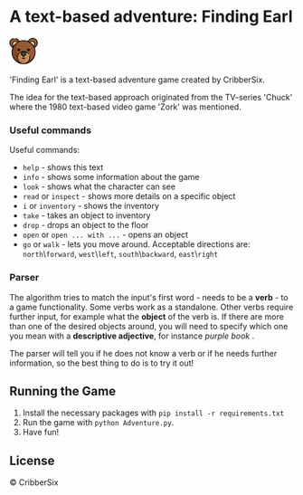 # A text-based adventure: Finding Earl


![Earl](ressources/bear_50x50.png) 

'Finding Earl' is a text-based adventure game created by CribberSix.

The idea for the text-based approach originated from the TV-series 'Chuck' where 
the 1980 text-based video game 'Zork' was mentioned. 


### Useful commands
Useful commands:
- `help` - shows this text
- `info` - shows some information about the game
- `look` - shows what the character can see
- `read` or `inspect` - shows more details on a specific object
- `i` or `inventory` - shows the inventory
- `take` - takes an object to inventory
- `drop` - drops an object to the floor
- `open` or `open ... with ...` - opens an object
- `go` or `walk` - lets you move around. Acceptable directions are: `north`\\`forward`, `west`\\`left`, `south`\\`backward`, `east`\\`right`

### Parser
The algorithm tries to match the input's first word - needs to be a **verb** - to a game functionality.
Some verbs work as a standalone. 
Other verbs require further input, for example what the **object** of the verb is. If there are more than one of the
desired objects around, you will need to specify which one you mean with a **descriptive adjective**, for instance *purple book* . 

The parser will tell you if he does not know a verb or if he needs further information, so
the best thing to do is to try it out!

## Running the Game 

1. Install the necessary packages with `pip install -r requirements.txt` 
2. Run the game with `python Adventure.py`.
3. Have fun!


## License

© CribberSix
